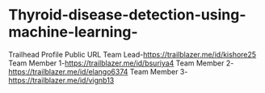 # Thyroid-disease-detection-using-machine-learning-
Trailhead Profile Public URL
Team Lead-https://trailblazer.me/id/kishore25
Team Member 1-https://trailblazer.me/id/bsuriya4
Team Member 2-https://trailblazer.me/id/elango6374
Team Member 3-https://trailblazer.me/id/vignb13
